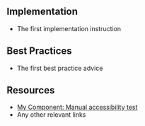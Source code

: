## Implementation

- The first implementation instruction

## Best Practices

- The first best practice advice

## Resources

- [My Component: Manual accessibility test](/link-goes-here)
- Any other relevant links

